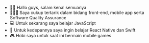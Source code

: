 - ✌🏻 Hallo guys, salam kenal semuanya
- 🧑🏻‍💻 Saya cukup tertarik dalam bidang front-end, mobile app serta Software Quality Assurance
- 💻 Untuk sekarang saya belajar JavaScript
- 📅 Untuk kedepannya saya ingin belajar React Native dan Swift
- 🎮 Hobi saya untuk saat ini bermain mobile games

<!---
Rizkygunardi/Rizkygunardi is a ✨ special ✨ repository because its `README.md` (this file) appears on your GitHub profile.
You can click the Preview link to take a look at your changes.
--->
